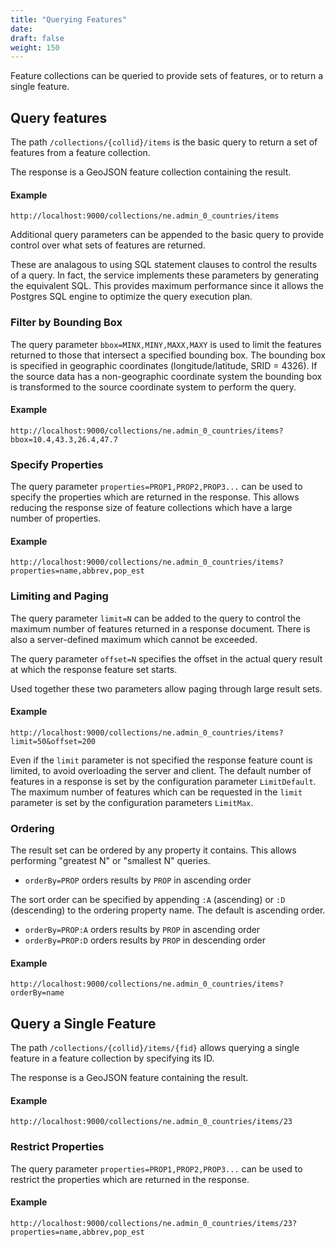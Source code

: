 ```yaml
---
title: "Querying Features"
date:
draft: false
weight: 150
---
```


Feature collections can be queried to provide sets of features,
or to return a single feature.

## Query features

The path `/collections/{collid}/items` is the basic query to return
a set of features from a feature collection.

The response is a GeoJSON feature collection containing the result.

#### Example
```
http://localhost:9000/collections/ne.admin_0_countries/items
```

Additional query parameters can be appended to the basic query
to provide control over what sets of features are returned.

These are analagous to using SQL statement clauses to control
the results of a query.
In fact, the service
implements these parameters by generating the equivalent SQL.
This provides maximum performance since it allows
the Postgres SQL engine to optimize the query execution plan.

### Filter by Bounding Box

The query parameter `bbox=MINX,MINY,MAXX,MAXY`
is used to limit the features returned to those that intersect
a specified bounding box.
The bounding box is specified in geographic coordinates
(longitude/latitude, SRID = 4326).
If the source data has a non-geographic coordinate system
the bounding box is transformed to the source coordinate system
to perform the query.

#### Example
```
http://localhost:9000/collections/ne.admin_0_countries/items?bbox=10.4,43.3,26.4,47.7
```

### Specify Properties

The query parameter `properties=PROP1,PROP2,PROP3...`
can be used to specify the properties which are returned
in the response.
This allows reducing the response size of feature collections
which have a large number of properties.

#### Example
```
http://localhost:9000/collections/ne.admin_0_countries/items?properties=name,abbrev,pop_est
```

### Limiting and Paging

The query parameter `limit=N` can be added to the query to control
the maximum number of features returned in a response document.
There is also a server-defined maximum which cannot be exceeded.

The query parameter `offset=N` specifies the offset in the
actual query result at which the response feature set starts.

Used together these two parameters allow paging through large result
sets.

#### Example
```
http://localhost:9000/collections/ne.admin_0_countries/items?limit=50&offset=200
```

Even if the `limit` parameter is not specified
the response feature count is limited,
to avoid overloading the server and client.
The default number of features in a response
is set by the configuration parameter `LimitDefault`.
The maximum number of features which can be requested in the `limit` parameter
is set by the configuration parameters `LimitMax`.

### Ordering

The result set can be ordered by any property it contains.
This allows performing "greatest N" or "smallest N" queries.

* `orderBy=PROP` orders results by `PROP` in ascending order

The sort order can be specified by appending `:A` (ascending)
or `:D` (descending) to the ordering property name.
The default is ascending order.

* `orderBy=PROP:A` orders results by `PROP` in ascending order
* `orderBy=PROP:D` orders results by `PROP` in descending order

#### Example
```
http://localhost:9000/collections/ne.admin_0_countries/items?orderBy=name
```



## Query a Single Feature

The path `/collections/{collid}/items/{fid}`
allows querying a single feature in a feature collection
by specifying its ID.

The response is a GeoJSON feature containing the result.

#### Example
```
http://localhost:9000/collections/ne.admin_0_countries/items/23
```


### Restrict Properties

The query parameter `properties=PROP1,PROP2,PROP3...`
can be used to restrict the properties which are returned
in the response.

#### Example
```
http://localhost:9000/collections/ne.admin_0_countries/items/23?properties=name,abbrev,pop_est
```
